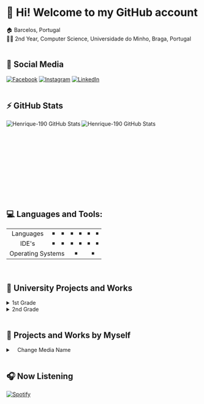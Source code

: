 # 👋 Hi! Welcome to my GitHub account

🏠 Barcelos, Portugal
<br>
👨‍🎓 2nd Year, Computer Science, Universidade do Minho, Braga, Portugal
<br><br>

## 📱 Social Media
[![Facebook](https://img.shields.io/badge/Facebook-1877F2?style=for-the-badge&logo=facebook&logoColor=white)](https://www.facebook.com/henrique.alvelos/) 
[![Instagram](https://img.shields.io/badge/Instagram-E4405F?style=for-the-badge&logo=instagram&logoColor=white)](https://www.instagram.com/henrique_0911/)
[![LinkedIn](https://img.shields.io/badge/LinkedIn-0077B5?style=for-the-badge&logo=linkedin&logoColor=white)]()<br><br>

## ⚡ GitHub Stats
<img align="left" alt="Henrique-190 GitHub Stats" src="https://github-readme-stats.vercel.app/api?username=henrique-190&show_icons=true&hide_border=true&theme=react&include_all_commits=true)" />
<img alt="Henrique-190 GitHub Stats" src="https://github-readme-stats.vercel.app/api/top-langs/?username=henrique-190&layout=compact&langs_count=5&show_icons=true&hide_border=true&theme=react&include_all_commits=true)"/>

<br><br><br><br><br><br><br><br><br><br>

## 💻 Languages and Tools:
<table>
  <tr>
    <td align="center" valign="center">Languages</td>
    <td align="center" valign="center"><img src="https://img.shields.io/badge/Haskell-190?style=for-the-badge&logo=haskell&logoColor=5D4F85&color=5D4F85&labelColor=ffffff" alt="" border=3></td>
    <td align="center" valign="center"><img src="https://img.shields.io/badge/Latex-190.svg?style=for-the-badge&logo=latex&logoColor=114433&color=114433&labelColor=ffffff" alt="" border=3></td>
    <td align="center" valign="center"><img src="https://img.shields.io/badge/C-190?style=for-the-badge&logo=c&logoColor=00599C&color=00599C&labelColor=ffffff" alt="" border=3></td>
    <td align="center" valign="center"><img src="https://img.shields.io/badge/Java-190?style=for-the-badge&logo=java&logoColor=ED8B00&color=ED8B00&labelColor=ffffff" alt="" border=3></td>
    <td align="center" valign="center"><img src="https://img.shields.io/badge/R-190?style=for-the-badge&logo=r&logoColor=276DC3&color=276DC3&labelColor=ffffff" alt="" border=3></td>
    <td align="center" valign="center"><img src="https://img.shields.io/badge/Python-190?style=for-the-badge&logo=python&logoColor=938200&color=938200&labelColor=ffffff" alt="" border=3></td>
  </tr>
  <tr>
    <td align="center" valign="center">IDE's</td>
    <td align="center" valign="center"><img src="https://img.shields.io/badge/Sublime_text-190?&style=for-the-badge&logo=sublime-text&logoColor=ffffff&color=black&labelColor=ff5e13" alt="" border=3></td>
    <td align="center" valign="center"><img src="https://img.shields.io/badge/Visual_Studio_Code-190?style=for-the-badge&logo=visual%20studio%20code&logoColor=ffffff&color=black&labelColor=5b2d90" alt="" border=3></td>
    <td align="center" valign="center"><img src="https://img.shields.io/badge/Clion-190?style=for-the-badge&logo=clion&logoColor=ffffff&color=black&labelColor=e8398c" alt="" border=3></td>
    <td align="center" valign="center"><img src="https://img.shields.io/badge/Pycharm-190?style=for-the-badge&logo=pycharm&logoColor=ffffff&color=black&labelColor=148152" alt="" border=3></td>
    <td align="center" valign="center"><img src="https://img.shields.io/badge/IntelliJIDEA-190?style=for-the-badge&logo=intellij-idea&logoColor=ffffff&color=black&labelColor=137cf0" alt="" border=3></td>
    <td align="center" valign="center"><img src="https://img.shields.io/badge/R Studio-190?style=for-the-badge&logo=rstudiologoColor=ffffff&color=black&labelColor=148152" alt="" border=3></td>
  </tr>
  <tr>
    <td colspan="3" align="center" valign="center">Operating Systems</td>
    <td colspan="2" align="center" valign="center"><img src="https://img.shields.io/badge/haskell-190?style=for-the-badge&logo=haskell&logoColor=5D4F85&color=5D4F85&labelColor=ffffff" alt="" border=3></td>
    <td colspan="2" align="center" valign="center"><img src="https://img.shields.io/badge/Linux_Mint-87CF3E?style=for-the-badge&logo=linux-mint&logoColor=white" alt="" border=3></td>
  </tr>
</table>

<br>

## 🧠 University Projects and Works
<details>
  <summary>1st Grade</summary>
    <details>
      <summary>&emsp;1st Semester</summary>
        <details>
          <summary>&emsp;&emsp;Laboratórios de Informática I</summary>
          &emsp;&emsp;&emsp;&emsp;&emsp;<a href="https://github.com/Henrique-190/University/tree/main/1st%20Grade/1st%20Semester/LI1">Excitebike</a></li>
          <br>
        </details>
    </details>
    <details>
      <summary>&emsp;2nd Semester</summary>
        <details>
          <summary>&emsp;&emsp;Laboratórios de Informática II</summary>
          &emsp;&emsp;&emsp;&emsp;&emsp;<a href="https://github.com/Henrique-190/University/tree/main/1st%20Grade/2nd%20Semester/LI2/LI2PL7G4">Rastros</a></li>
          <br>
        </details>
    </details>
    <br>
</details>

<details>
  <summary>2nd Grade</summary>
    <div>
      <details>
        <summary>&emsp;1st Semester</summary>
          <details>
            <summary>&emsp;&emsp;Comunicação de Dados</summary>
              &emsp;&emsp;&emsp;&emsp;&emsp;<a href="https://github.com/Henrique-190/University/tree/main/2nd%20Grade/1st%20Semester/Comunica%C3%A7%C3%A3o%20de%20Dados">Conversion Data System</a></li>
            <br>
          </details>
      </details>
    </div>
    <div>  
      <details>
      <summary>&emsp;2nd Semester</summary>
        <details>
          <summary>&emsp;&emsp;Cálculo de Programas</summary>
            &emsp;&emsp;&emsp;&emsp;&emsp;<a href="https://github.com/Henrique-190/University/tree/main/2nd%20Grade/2nd%20Semester/CP">Project</a></li>
          <br>
        </details>
        <details>
          <summary>&emsp;&emsp;Laboratórios de Informática III</summary>
            &emsp;&emsp;&emsp;&emsp;&emsp;<a href="https://github.com/Henrique-190/University/tree/main/2nd%20Grade/2nd%20Semester/LI3/project_c">SGR - C</a></li>
            &emsp;&emsp;&emsp;&emsp;&emsp;<a href="https://github.com/Henrique-190/University/tree/main/2nd%20Grade/2nd%20Semester/LI3/project_java">SGR - JAVA</a></li>
          <br>
        </details>
        <details>
          <summary>&emsp;&emsp;Programação Orientada aos Objetos</summary>
            &emsp;&emsp;&emsp;&emsp;&emsp;<a href="https://github.com/Henrique-190/University/tree/main/2nd%20Grade/2nd%20Semester/POO">Football Manager</a></li>
          <br>
        </details>
        <details>
          <summary>&emsp;&emsp;Sistemas Operativos</summary>
            &emsp;&emsp;&emsp;&emsp;&emsp;<a href="https://github.com/Henrique-190/University/tree/main/2nd%20Grade/2nd%20Semester/SO">Audio File Processor</a></li>
          <br>
        </details>
    </details>
    <br>
</details>

<br>

## 🧍 Projects and Works by Myself
<details>
  <summary>&emsp;Change Media Name</summary>
          &emsp;&emsp;&emsp;<a href="https://github.com/Henrique-190/ChangeMediaName">Project</a></li>
          <br>
</details>

<br>

## 🎧 Now Listening
[![Spotify](https://novatorem-henrique-190.vercel.app/api/spotify)](https://open.spotify.com/user/x8x10e9k61yoscgk3qsxckogt)
